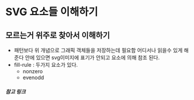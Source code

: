 # SVG 요소들 이해하기 

## 모르는거 위주로 찾아서 이해하기

- <defs> 패턴보다 위 개념으로 그래픽 객체들을 저장하는데 필요함
  어디서나 읽을수 있게 해준다 <defs>안에 있으면 svg이미지에 표기가 안되고 <use>요소에 의해 참조 된다.
- fill-rule : 두가지 요소가 있다.
  - nonzero
  - evenodd





##### 참고 링크

[svg - jenkov ]: http://tutorials.jenkov.com/svg/defs-element.html

